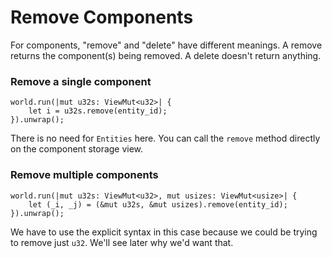 # Remove Components

For components, "remove" and "delete" have different meanings. A remove returns the component(s) being removed.  A delete doesn't return anything.

### Remove a single component

```rust, noplaypen
world.run(|mut u32s: ViewMut<u32>| {
    let i = u32s.remove(entity_id);
}).unwrap();
```

There is no need for `Entities` here. You can call the `remove` method directly on the component storage view.

### Remove multiple components

```rust, noplaypen
world.run(|mut u32s: ViewMut<u32>, mut usizes: ViewMut<usize>| {
    let (_i, _j) = (&mut u32s, &mut usizes).remove(entity_id);
}).unwrap();
```

We have to use the explicit syntax in this case because we could be trying to remove just `u32`. We'll see later why we'd want that.
